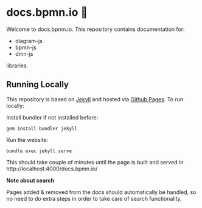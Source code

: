 # docs.bpmn.io :notebook:
Welcome to docs.bpmn.io. This repository contains documentation for:

 - diagram-js
 - bpmn-js
 - dmn-js

libraries.

## Running Locally
This repository is based on [Jekyll](https://jekyllrb.com/) and hosted via [Github Pages](https://bpmn-io.github.io/docs.bpmn.io/). To run locally:

Install bundler if not installed before:
```shell
gem install bundler jekyll
```

Run the website:
```shell
bundle exec jekyll serve
```
This should take couple of minutes until the page is built and served in http://localhost:4000/docs.bpmn.io/

**Note about search**

Pages added & removed from the docs should automatically be handled, so no need to do extra steps in order to take care of search functionality.
